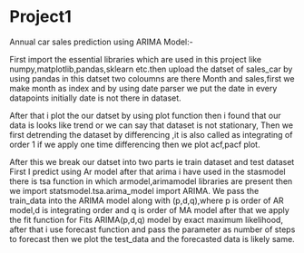 # Project1

Annual car sales  prediction using ARIMA Model:-

First import the essential libraries which are used in this project like numpy,matplotlib,pandas,sklearn etc.then
upload the datset of sales_car by using pandas in this datset two coloumns are there Month and sales,first we make month as index 
and by using date parser we put the date in every datapoints initially date is not there in dataset.

After that i plot the our datset by using plot function then i found that our data is looks like trend or we can say that dataset is not stationary, Then we first detrending the dataset by differencing ,it is also called as integrating of order 1 if we apply one time differencing then we plot acf,pacf plot.


After this we break our datset into two parts ie train dataset and test dataset
First I predict using Ar model after that arima i have used in the stasmodel there is tsa function in which armodel,arimamodel libraries are present then we import statsmodel.tsa.arima_model import ARIMA. We pass the train_data into the ARIMA model along with (p,d,q),where p is order of AR model,d is integrating order and q is order of MA model after that we apply the fit function for Fits ARIMA(p,d,q) model by exact maximum likelihood, after that i use forecast function and pass the parameter as number of steps to forecast then we plot the test_data and the forecasted data is likely same.
